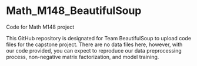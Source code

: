 # Math_M148_BeautifulSoup
Code for Math M148 project

This GitHub repository is designated for Team BeautifulSoup to upload code files for the capstone project. There are no data files here, however, with our code provided, you can expect to reproduce our data preprocessing process, non-negative matrix factorization, and model training.  
